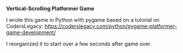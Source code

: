 **Vertical-Scrolling Platformer Game**

I wrote this game in Python with pygame based on a tutorial on CodersLegacy:
https://coderslegacy.com/python/pygame-platformer-game-development/

I reorganized it to start over a few seconds after game over.